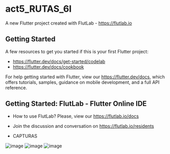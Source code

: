 # act5_RUTAS_6I

A new Flutter project created with FlutLab - https://flutlab.io

## Getting Started

A few resources to get you started if this is your first Flutter project:

- https://flutter.dev/docs/get-started/codelab
- https://flutter.dev/docs/cookbook

For help getting started with Flutter, view our
https://flutter.dev/docs, which offers tutorials,
samples, guidance on mobile development, and a full API reference.

## Getting Started: FlutLab - Flutter Online IDE

- How to use FlutLab? Please, view our https://flutlab.io/docs
- Join the discussion and conversation on https://flutlab.io/residents

- CAPTURAS
  
![image](https://github.com/user-attachments/assets/eb543875-6d61-412d-aeab-13910fa05ae8)
![image](https://github.com/user-attachments/assets/f914fb19-a415-45be-a518-11e14cae491f)
![image](https://github.com/user-attachments/assets/63423a31-0819-4733-bf26-c48bb90450e8)
